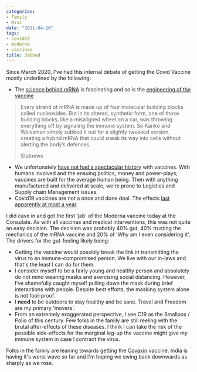 ```yaml
---
categories:
- Family
- Misc
date: "2021-04-16"
tags:
- covid19
- moderna
- vaccines
title: Jabbed
---
```


Since March 2020, I've had this internal debate of getting the Covid Vaccine mostly underlined by the following:

- The [science behind mRNA](https://bag.srkn.org/share/5fea3d3bb2ac73.65468826) is fascinating and so is the [engineering of the vaccine](https://bag.srkn.org/share/5fea3c8962f2a2.96282489)

> Every strand of mRNA is made up of four molecular building blocks called nucleosides. But in its altered, synthetic form, one of those building blocks, like a misaligned wheel on a car, was throwing everything off by signaling the immune system. So Karikó and Weissman simply subbed it out for a slightly tweaked version, creating a hybrid mRNA that could sneak its way into cells without alerting the body’s defenses.
> 
> Statnews

- We unfortunately [have not had a spectacular history](https://www.cdc.gov/vaccinesafety/concerns/concerns-history.html]) with vaccines. With humans involved and the ensuing politics, money and power-plays; vaccines are built for the average human being. Then with anything manufactured and delivered at scale, we're prone to Logistics and Supply chain Management issues.
- Covid19 vaccines are not a once and done deal. The effects [last apparently at most a year](https://bag.srkn.org/share/607a14edb61f01.57427531).

I did cave in and got the first ‘jab' of the Moderna vaccine today at the Consulate. As with all vaccines and medical interventions, this was not quite an easy decision. The decision was probably 40% gut, 40% trusting the mechanics of the mRNA vaccine and 20% of 'Why am I even considering it'. The drivers for the gut-feeling likely being:

- Getting the vaccine would possibly break the link in transmitting the virus to an immune-compromised person. We live with our in-laws and that's the least I can do for them.
- I consider myself to be a fairly young and healthy person and absolutely do not mind wearing masks and exercising social distancing. However, I've shamefully caught myself pulling down the mask during brief interactions with people. Despite best efforts, the masking system alone is not fool-proof.
- I **need** to be outdoors to stay healthy and be sane. Travel and Freedom are my primary 'movers'.
- From an extremely exaggerated perspective, I see C19 as the Smallpox / Polio of this century. Few folks in the family are still reeling with the brutal after-effects of these diseases. I think I can take the risk of the possible side-effects for the marginal leg-up the vaccine might give my immune system in case I contract the virus.

Folks in the family are leaning towards getting the [Covaxin](https://bag.srkn.org/share/607a1f2977e8c3.93743514) vaccine. India is having it's worst wave so far and I'm hoping we swing back downwards as sharply as we rose.
